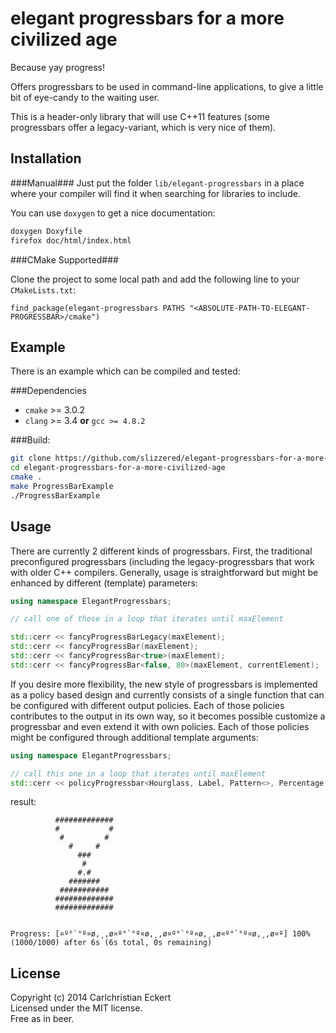 elegant progressbars for a more civilized age
=============================================
Because yay progress!

Offers progressbars to be used in command-line applications, to give a little
bit of eye-candy to the waiting user.

This is a header-only library that will use C++11 features (some progressbars
offer a legacy-variant, which is very nice of them).

Installation
------------

###Manual###
Just put the folder `lib/elegant-progressbars` in a place where your compiler
will find it when searching for libraries to include.

You can use ```doxygen``` to get a nice documentation:  
```bash
doxygen Doxyfile
firefox doc/html/index.html
```

###CMake Supported###

Clone the project to some local path and add the following line to your `CMakeLists.txt`:

    find_package(elegant-progressbars PATHS "<ABSOLUTE-PATH-TO-ELEGANT-PROGRESSBAR>/cmake")


Example
-------
There is an example which can be compiled and tested:

###Dependencies
 - `cmake` >= 3.0.2
 - `clang` >= 3.4 **or** `gcc >= 4.8.2`

###Build:
```bash
git clone https://github.com/slizzered/elegant-progressbars-for-a-more-civilized-age.git
cd elegant-progressbars-for-a-more-civilized-age
cmake .
make ProgressBarExample
./ProgressBarExample
```

Usage
-----
There are currently 2 different kinds of progressbars.  First, the traditional
preconfigured progressbars (including the legacy-progressbars that work with
older C++ compilers.  Generally, usage is straightforward but might be enhanced
by different (template) parameters:
```c++
using namespace ElegantProgressbars;

// call one of those in a loop that iterates until maxElement

std::cerr << fancyProgressBarLegacy(maxElement);
std::cerr << fancyProgressBar(maxElement);
std::cerr << fancyProgressBar<true>(maxElement);
std::cerr << fancyProgressBar<false, 80>(maxElement, currentElement);
```

If you desire more flexibility, the new style of progressbars is implemented as
a policy based design and currently consists of a single function that can be
configured with different output policies. Each of those policies contributes
to the output in its own way, so it becomes possible customize a progressbar
and even extend it with own policies. Each of those policies might be
configured through additional template arguments:
```c++
using namespace ElegantProgressbars;

// call this one in a loop that iterates until maxElement
std::cerr << policyProgressbar<Hourglass, Label, Pattern<>, Percentage, Time<> >(maxElement);
```
result:
```
          #############      
          #           #      
           #         #       
             #     #         
               ###           
                #            
               #.#           
             #######         
           ###########       
          #############      
          #############      
                             
                             
Progress: [¤º°`°º¤ø,¸,ø¤º°`°º¤ø,¸,ø¤º°`°º¤ø,¸,ø¤º°`°º¤ø,¸,ø¤º] 100% (1000/1000) after 6s (6s total, 0s remaining)
```

License
-------
Copyright (c) 2014 Carlchristian Eckert  
Licensed under the MIT license.  
Free as in beer.
